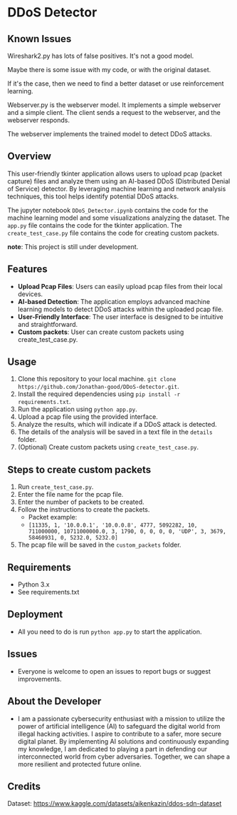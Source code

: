 # DDoS Detector

## Known Issues

Wireshark2.py has lots of false positives. It's not a good model. 

Maybe there is some issue with my code, or with the original dataset.

If it's the case, then we need to find a better dataset or use reinforcement learning.

Webserver.py is the webserver model. It implements a simple webserver and a simple client. The client sends a request to the webserver, and the webserver responds.

The webserver implements the trained model to detect DDoS attacks.

## Overview

This user-friendly tkinter application allows users to upload pcap (packet capture) files and analyze them using an AI-based DDoS (Distributed Denial of Service) detector. By leveraging machine learning and network analysis techniques, this tool helps identify potential DDoS attacks.

The jupyter notebook `DDoS_Detector.ipynb` contains the code for the machine learning model and some visualizations analyzing the dataset. The `app.py` file contains the code for the tkinter application. The `create_test_case.py` file contains the code for creating custom packets.

**note**: This project is still under development.

## Features

- **Upload Pcap Files**: Users can easily upload pcap files from their local devices.
- **AI-based Detection**: The application employs advanced machine learning models to detect DDoS attacks within the uploaded pcap file.
- **User-Friendly Interface**: The user interface is designed to be intuitive and straightforward.
- **Custom packets**: User can create custom packets using create_test_case.py.

## Usage

1. Clone this repository to your local machine. `git clone https://github.com/Jonathan-good/DDoS-detector.git`.
2. Install the required dependencies using `pip install -r requirements.txt`.
3. Run the application using `python app.py`.
4. Upload a pcap file using the provided interface.
5. Analyze the results, which will indicate if a DDoS attack is detected.
6. The details of the analysis will be saved in a text file in the `details` folder.
7. (Optional) Create custom packets using `create_test_case.py`.

## Steps to create custom packets

1. Run `create_test_case.py`.
2. Enter the file name for the pcap file.
3. Enter the number of packets to be created.
4. Follow the instructions to create the packets.
   * Packet example:
   * `[11335, 1, '10.0.0.1', '10.0.0.8', 4777, 5092282, 10, 711000000,
        10711000000.0, 3, 1790, 0, 0, 0, 0, 'UDP', 3, 3679, 58460931, 0,
        5232.0, 5232.0]`
5. The pcap file will be saved in the `custom_packets` folder.

## Requirements

- Python 3.x
- See requirements.txt

## Deployment

- All you need to do is run `python app.py` to start the application.

## Issues

- Everyone is welcome to open an issues to report bugs or suggest improvements.

## About the Developer

- I am a passionate cybersecurity enthusiast with a mission to utilize the power of artificial intelligence (AI) to safeguard the digital world from illegal hacking activities. I aspire to contribute to a safer, more secure digital planet. By implementing AI solutions and continuously expanding my knowledge, I am dedicated to playing a part in defending our interconnected world from cyber adversaries. Together, we can shape a more resilient and protected future online.

## Credits

Dataset: https://www.kaggle.com/datasets/aikenkazin/ddos-sdn-dataset